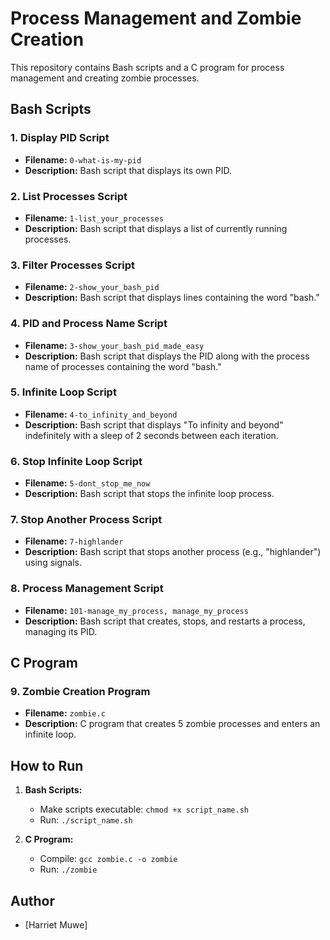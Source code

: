 # Process Management and Zombie Creation

This repository contains Bash scripts and a C program for process management and creating zombie processes.

## Bash Scripts

### 1. Display PID Script

- **Filename:** `0-what-is-my-pid`
- **Description:** Bash script that displays its own PID.

### 2. List Processes Script

- **Filename:** `1-list_your_processes`
- **Description:** Bash script that displays a list of currently running processes.

### 3. Filter Processes Script

- **Filename:** `2-show_your_bash_pid`
- **Description:** Bash script that displays lines containing the word "bash."

### 4. PID and Process Name Script

- **Filename:** `3-show_your_bash_pid_made_easy`
- **Description:** Bash script that displays the PID along with the process name of processes containing the word "bash."

### 5. Infinite Loop Script

- **Filename:** `4-to_infinity_and_beyond`
- **Description:** Bash script that displays "To infinity and beyond" indefinitely with a sleep of 2 seconds between each iteration.

### 6. Stop Infinite Loop Script

- **Filename:** `5-dont_stop_me_now`
- **Description:** Bash script that stops the infinite loop process.

### 7. Stop Another Process Script

- **Filename:** `7-highlander`
- **Description:** Bash script that stops another process (e.g., "highlander") using signals.

### 8. Process Management Script

- **Filename:** `101-manage_my_process, manage_my_process`
- **Description:** Bash script that creates, stops, and restarts a process, managing its PID.

## C Program

### 9. Zombie Creation Program

- **Filename:** `zombie.c`
- **Description:** C program that creates 5 zombie processes and enters an infinite loop.

## How to Run

1. **Bash Scripts:**
    - Make scripts executable: `chmod +x script_name.sh`
    - Run: `./script_name.sh`

2. **C Program:**
    - Compile: `gcc zombie.c -o zombie`
    - Run: `./zombie`

## Author

- [Harriet Muwe]

